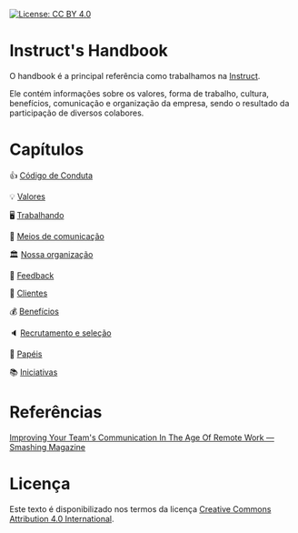[![License: CC BY 4.0](https://img.shields.io/badge/License-CC%20BY%204.0-lightgrey.svg)](https://creativecommons.org/licenses/by/4.0/)

# Instruct's Handbook

O handbook é a principal referência como trabalhamos na [Instruct](https://instruct.com.br).

Ele contém informações sobre os valores, forma de trabalho, cultura, benefícios, comunicação
e organização da empresa, sendo o resultado da participação de diversos colabores.

# Capítulos

👍 [Código de Conduta](codigo-de-conduta.md)

💡 [Valores](valores.md)

🖥 [Trabalhando](trabalhando.md)

💬 [Meios de comunicação](meios-de-comunicacao.md)

🏛 [Nossa organização](nossa-organizacao.md)

🎤 [Feedback](feedback.md)

👤 [Clientes](clientes.md)

💰 [Benefícios](beneficios.md)

🔈 [Recrutamento e seleção](recrutamento-e-selecao.md)

🚀 [Papéis](papeis.md)

📚 [Iniciativas](iniciativas.md)

# Referências

[Improving Your Team's Communication In The Age Of Remote Work — Smashing Magazine](https://www.smashingmagazine.com/2021/02/improve-team-communication-age-remote-work/)

# Licença

Este texto é disponibilizado nos termos da licença [Creative Commons Attribution 4.0 International](https://creativecommons.org/licenses/by/4.0/).
